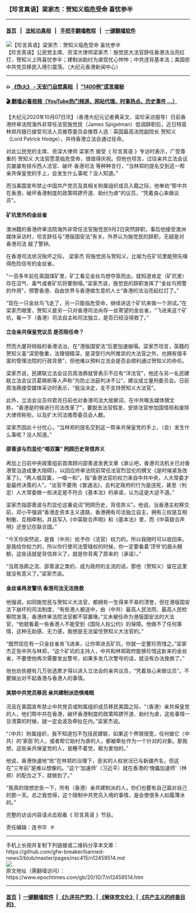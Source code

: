 ### 【珍言真语】梁家杰：贺知义临危受命 喜忧参半
------------------------

#### [首页](https://github.com/gfw-breaker/banned-news3/blob/master/README.md) &nbsp;&nbsp;|&nbsp;&nbsp; [法轮功真相](https://github.com/begood0513/basic/blob/master/README.md)  &nbsp;&nbsp;|&nbsp;&nbsp; [手把手翻墙教程](https://github.com/gfw-breaker/guides/wiki)  &nbsp;&nbsp;|&nbsp;&nbsp; [一键翻墙软件](https://github.com/gfw-breaker/nogfw/blob/master/README.md)  



<div><img alt="【珍言真语】梁家杰：贺知义临危受命 喜忧参半" class="attachment-djy_600_400 size-djy_600_400 wp-post-image" src="https://i.epochtimes.com/assets/uploads/2020/10/f0aaf3887c0d2c9a86c5b4d6398e9830-600x400.jpg"/>
<div class="caption">
 【珍言真语】公民党主席、资深大律师梁家杰：施觉民大法官辞任香港法治亮红灯，贺知义上阵喜忧参半；建制派助纣为虐现忧心忡忡；中共违背基本法；美国拒中共党员移民入境引震荡。（大纪元香港新闻中心）
</div></div><hr/>

#### 💥 [《伪火》 - 天安门自焚真相 ](http://158.247.195.190:10000/videos/blog/weihuo.html)&nbsp; |&nbsp; [“1400例”谎言揭秘  ](http://158.247.195.190:10000/videos/blog/jiexi1400.html)

#### [ 🎬  翻墙必看视频（YouTube热门频道、网站代理、时事热点、历史事件 ...）](https://github.com/gfw-breaker/links/blob/master/banned.md)

<div><p>
 【大纪元2020年10月07日讯】（香港大纪元记者黄采文、梁珍采访报导）日前香港终审法院海外非常任法官施觉民（James Spigelman）低调辞职后，近日特首林郑月娥已接受司法人员推荐委员会推荐人选：英国最高法院副院长
 <ok href="https://www.epochtimes.com/gb/tag/%E8%B4%BA%E7%9F%A5%E4%B9%89.html">
  贺知义
 </ok>
 （Lord Patrick Hodge），并待香港立法会通过任命。
</p>
<p>
 对此公民党的主席、资深大律师
 <ok href="https://www.epochtimes.com/gb/tag/%E6%A2%81%E5%AE%B6%E6%9D%B0.html">
  梁家杰
 </ok>
 接受《
 <ok href="https://www.epochtimes.com/gb/tag/%E7%8F%8D%E8%A8%80%E7%9C%9F%E8%AF%AD.html">
  珍言真语
 </ok>
 》专访时表示，广受尊重的
 <ok href="https://www.epochtimes.com/gb/tag/%E8%B4%BA%E7%9F%A5%E4%B9%89.html">
  贺知义
 </ok>
 大法官愿意临危受命，很值得庆祝。但他也坦言，过往亲共立法会议员屡屡有排斥西人法官、破坏
 <ok href="https://www.epochtimes.com/gb/tag/%E9%A6%99%E6%B8%AF%E5%8F%B8%E6%B3%95.html">
  香港司法
 </ok>
 等种种言行，“当林郑的提名交到这一帮亲共保皇党的手上，会发生什么事呢？没人知道。”
</p>
<p>
 而当美国宣布禁止中国共产党员及其相关附属组织成员入籍之际，他奉劝“帮中共在香港，破坏香港制度的政策鸣锣开道、助纣为虐”的议员，“凭着良心来做议员”。
</p>
<h4>
 矿坑里外的金丝雀
</h4>
<p>
 澳洲籍的香港终审法院海外非常任法官施觉民9月2日突然辞职，事后他接受澳洲媒体采访时，坦言辞任与“港版国安法”有关。外界认为施觉民的辞职，无疑是对
 <ok href="https://www.epochtimes.com/gb/tag/%E9%A6%99%E6%B8%AF%E5%8F%B8%E6%B3%95.html">
  香港司法
 </ok>
 敲了警钟。
</p>
<p>
 在香港司法状况殆坏之际，
 <ok href="https://www.epochtimes.com/gb/tag/%E6%A2%81%E5%AE%B6%E6%9D%B0.html">
  梁家杰
 </ok>
 将施觉民与贺知义，比喻为在矿坑里能预先嗅得危险信号的金丝雀。
</p>
<p>
 “一百多年前在英国煤矿里，矿工看见金丝鸟想夺笼而出，就知道肯定（矿坑里）存在沼气、毒气或者矿坑将要倒塌。”梁家杰说，施觉民的辞职发挥了“金丝鸟预警的作用”，预警香港、自由世界与香港做生意的人士“香港的法治亮起红灯了。”
</p>
<p>
 “现在一只金丝鸟飞走了，另一只能临危受命，继续进这个矿坑来做一个测试。”在梁家杰眼里，贺知义是另一只对香港司法尚存一丝寄望的金丝雀，“飞进来这个矿坑，看一下（香港）司法自主和司法独立，是否已经没得救了。”
</p>
<h4>
 立会亲共保皇党议员 是否阻任命？
</h4>
<p>
 然而大厦将倾般的香港法治，在“港版国安法”后更加速崩塌。梁家杰坦言，英籍的贺知义虽“深受敬重，法理很精深，是深受行内所推崇的大法官之外，也拥有很丰富的管理法院的行政背景”，但他难以预料立法会是否会顺利通过贺知义的命任。
</p>
<p>
 梁家杰说，民建联立法会议员周浩鼎就曾表示不应有“洋法官”，他还与另一名民建联立法会议员葛珮帆等人声称“为防止法庭判决不公”，建议成立量刑委员会。日前周浩鼎接受媒体采访时表示，“我没决定，支不支持贺知义大法官”。
</p>
<p>
 此外，立法会议员何君尧日前也对香港司法大放厥词，在中共喉舌媒体撰文称，“香港是时候进行司法改革了”，要脱去法官假发、安排法官参加国情班和废除大律师称衔，以及扩大司法推荐委员会人数。
</p>
<p>
 梁家杰因此十分忧心，“当林郑的提名交到这一帮亲共保皇党的手上，（会）发生什么事呢？没人知道。”
</p>
<h4>
 邵善波与烈显伦“唱双簧” 罔顾历史背信弃义
</h4>
<p>
 再加上日前中央政策组前首席顾问邵善波发表文章《承认吧，香港司法机关已对香港管治造成重大阻碍》，以回应终审法院前常任法官烈显伦的撰文《是时候紧急改革了》，“两人唱双簧，一唱一和”，指“香港法官的权力来自中共中央，人大常委才是最终决策的人”。“法官不要用《普通法》，去判定政府的行为是违宪，甚至（判定）人大常委做一些决定是不符合《基本法》的承诺，认为这是大逆不道。”
</p>
<p>
 梁家杰指邵善波与烈显伦这番说词“罔顾历史、背信弃义”。他说，当香港主权移交前，邓小平强调“香港走资本主义道路，香港拥有司法独立自主，拥有三权是互相制衡、互相牵制。并且写入《中英联合声明》和《基本法》里，而《中英联合声明》还登记在联合国。”
</p>
<p>
 “今天你突然说，是我（中共）给予你（法官）权力的，所以我随时可以收回来。是我给你权力的，所以你行使司法管辖权的时候，你一定要看着‘顶爷’的眉头眼额，这些话就是背信弃义了，就是你背离了原来的（承诺）。”
</p>
<p>
 “当周浩鼎之流、邵善波之类的，成为政府的主流的话，那他（贺知义）留在这里就没有意义了。”梁家杰说。
</p>
<h4>
 金丝雀再发警讯 香港司法无法挽救
</h4>
<p>
 他强调，如同施觉民与贺知义大法官，都拥有一生得来不易的清誉，但在港版国安法下崩坏的司法制度，“有些港人被送中，由（中共）最高人民法院、最高人民检察院发落，香港终审法院法官都不容置喙。”又未被任命为港版国安法的大法官，“他就看着一些香港人不能受到《国际人权公约》的保障。他做不了任何事情，这种无助感、无力感，我想是无法留住贺知义大法官的。”
</p>
<p>
 “既然现在有一只金丝雀肯飞进来，让你带进去矿坑，你就一定要珍而惜之。”梁家杰正告中共与林郑，“这个矿坑的主持人，中共和林郑政府能够珍惜这新来的金丝雀，不要使他再次需要发出警号，如果多发几次警号的话，就没有办法挽救了。”
</p>
<p>
 他也劝告握有几万张选票才得以进入立法会的亲共议员，“凭着良心来做议员”。不要做出对不起香港与香港人的事情。
</p>
<h4>
 美禁中共党员移民 亲共建制派恐惧难眠
</h4>
<p>
 况且在美国宣布禁止中共党员或附属组织成员移民美国之际，“（香港）亲共保皇党的人，他们帮中共在香港，破坏香港制度的政策鸣锣开道、助纣为虐，这些事情一旦清算的时候，就一定会波及牵扯在内。”梁家杰说。
</p>
<p>
 “（中共）附属组织，我不知道包不包括民建联，如果这个界限很宽，任何做它（中共）的‘家臣’的人，或者帮它助纣为虐的人，都被牵扯作为一个针对的对象。那我想，这些亲共保皇党的人，是睡不着觉，极为害怕的。”
</p>
<p>
 他说，香港快速地“败”在林郑的治理下，恶劣的人权状况已与新疆齐名，但这在“三年前”是难以想像的。“这个‘加速师’（习近平）就在香港的‘傀儡加速师’（林郑）的配合之下，就做到了。”
</p>
<p>
 “我真的很想忠告一下，所有（香港）亲共建制派的人，你们也要有自己面对自己的那一天。总之我觉得，这个限制中共党员入境的事情，是会使很多人如履薄冰的。”
</p>
<p>
 完整的访谈内容请点击观看《
 <ok href="https://www.epochtimes.com/gb/tag/%E7%8F%8D%E8%A8%80%E7%9C%9F%E8%AF%AD.html">
  珍言真语
 </ok>
 》节目。
</p>
<p>
</p>
<p>
 责任编辑：连书华  ＃
</p>
</div>
<hr/>
手机上长按并复制下列链接或二维码分享本文章：<br/>
https://github.com/gfw-breaker/banned-news3/blob/master/pages/nsc415/n12459514.md <br/>
<a href='https://github.com/gfw-breaker/banned-news3/blob/master/pages/nsc415/n12459514.md'><img src='https://github.com/gfw-breaker/banned-news3/blob/master/pages/nsc415/n12459514.md.png'/></a> <br/>
原文地址（需翻墙访问）：https://www.epochtimes.com/gb/20/10/7/n12459514.htm


------------------------
#### [首页](https://github.com/gfw-breaker/banned-news3/blob/master/README.md) &nbsp;|&nbsp; [一键翻墙软件](https://github.com/gfw-breaker/nogfw/blob/master/README.md) &nbsp;| [《九评共产党》](https://github.com/gfw-breaker/9ping.md/blob/master/README.md#九评之一评共产党是什么) | [《解体党文化》](https://github.com/gfw-breaker/jtdwh.md/blob/master/README.md) | [《共产主义的终极目的》](https://github.com/gfw-breaker/gczydzjmd.md/blob/master/README.md)


<img src='http://gfw-breaker.win/banned-news3/pages/nsc415/n12459514.md' width='0px' height='0px'/>
